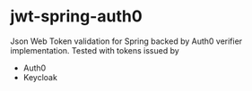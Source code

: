 # jwt-spring-auth0
Json Web Token validation for Spring backed by Auth0 verifier implementation. Tested with tokens issued by

 * Auth0
 * Keycloak
